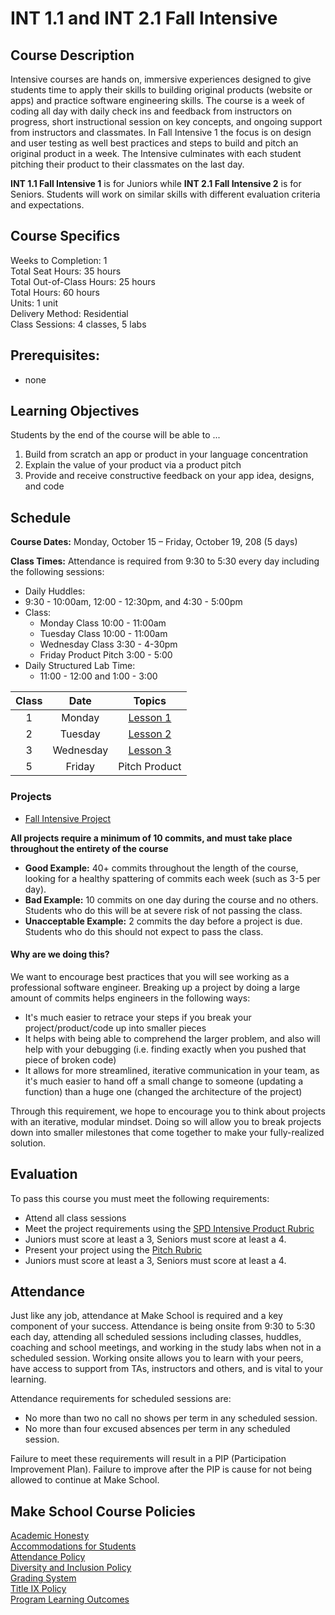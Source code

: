 # INT 1.1 and INT 2.1 Fall Intensive

## Course Description

Intensive courses are hands on, immersive experiences designed to give students time to apply their skills to building original products (website or apps) and practice software engineering skills. The course is a week of coding all day with daily check ins and feedback from instructors on progress, short instructional session on key concepts, and ongoing support from instructors and classmates. In Fall Intensive 1 the focus is on design and user testing as well best practices and steps to build and pitch an original product in a week. The Intensive culminates with each student pitching their product to their classmates on the last day.

**INT 1.1 Fall Intensive 1** is for Juniors while **INT 2.1 Fall Intensive 2** is for Seniors.  Students will work on similar skills with different evaluation criteria and expectations.


## Course Specifics

Weeks to Completion:  1 <br>
Total Seat Hours:  35 hours <br>
Total Out-of-Class Hours: 25 hours <br>
Total Hours: 60 hours <br>
Units:  1 unit <br>
Delivery Method:  Residential <br>
Class Sessions:  4 classes, 5 labs

## Prerequisites:  

- none

## Learning Objectives

Students by the end of the course will be able to ...

1. Build from scratch an app or product in your language concentration
1. Explain the value of your product via a product pitch
1. Provide and receive constructive feedback on your app idea, designs, and code




## Schedule

**Course Dates:** Monday, October 15 – Friday, October 19, 208 (5 days)

**Class Times:**
Attendance is required from 9:30 to 5:30 every day including the following sessions:
- Daily Huddles:
 -  9:30 - 10:00am, 12:00 - 12:30pm, and 4:30 - 5:00pm
- Class:
  - Monday Class 10:00 - 11:00am
  - Tuesday Class 10:00 - 11:00am
  - Wednesday Class 3:30 - 4-30pm
  - Friday Product Pitch 3:00 - 5:00
- Daily Structured Lab Time:
  - 11:00 - 12:00 and 1:00 - 3:00



| Class |          Date          |                 Topics                  |
|:-----:|:----------------------:|:---------------------------------------:|
|  1  | Monday    | [Lesson 1] |
|  2 | Tuesday    | [Lesson 2] |
|  3 | Wednesday   | [Lesson 3] |
|  5 | Friday     | Pitch Product |



### Projects

- [Fall Intensive Project](Assignments/Project-Requirements.md)

**All projects require a minimum of 10 commits, and must take place throughout the entirety of the course**

- **Good Example:** 40+ commits throughout the length of the course, looking for a healthy spattering of commits each week (such as 3-5 per day).
- **Bad Example:** 10 commits on one day during the course and no others. Students who do this will be at severe risk of not passing the class.
- **Unacceptable Example:** 2 commits the day before a project is due. Students who do this should not expect to pass the class.

#### Why are we doing this?

We want to encourage best practices that you will see working as a professional software engineer. Breaking up a project by doing a large amount of commits helps engineers in the following ways:

- It's much easier to retrace your steps if you break your project/product/code up into smaller pieces
- It helps with being able to comprehend the larger problem, and also will help with your debugging (i.e. finding exactly when you pushed that piece of broken code)
- It allows for more streamlined, iterative communication in your team, as it's much easier to hand off a small change to someone (updating a function) than a huge one (changed the architecture of the project)

Through this requirement, we hope to encourage you to think about projects with an iterative, modular mindset. Doing so will allow you to break projects down into smaller milestones that come together to make your fully-realized solution.


## Evaluation
To pass this course you must meet the following requirements:

- Attend all class sessions
- Meet the project requirements using the [SPD Intensive Product Rubric](https://docs.google.com/document/d/1pdtRdgVISE07fFc8oBi5hCnLkwBQDFG5_3f79aDV1WU/preview)
 - Juniors must score at least a 3, Seniors must score at least a 4.
- Present your project using the [Pitch Rubric](https://docs.google.com/document/d/1pdtRdgVISE07fFc8oBi5hCnLkwBQDFG5_3f79aDV1WU/preview)
 - Juniors must score at least a 3, Seniors must score at least a 4.

## Attendance
Just like any job, attendance at Make School is required and a key component of your success. Attendance is being onsite from 9:30 to 5:30 each day, attending all scheduled sessions including classes, huddles, coaching and school meetings, and working in the study labs when not in a scheduled session. Working onsite allows you to learn with your peers, have access to support from TAs, instructors and others, and is vital to your learning.

Attendance requirements for scheduled sessions are:
- No more than two no call no shows per term in any scheduled session.
- No more than four excused absences per term in any scheduled session.

Failure to meet these requirements will result in a PIP (Participation Improvement Plan).  Failure to improve after the PIP is cause for not being allowed to continue at Make School.


## Make School Course Policies

[Academic Honesty](https://make.sc/academic-honesty)<br>
[Accommodations for Students](https://make.sc/accommodations-for-students)<br>
[Attendance Policy](https://make.sc/attendance-policy)  
[Diversity and Inclusion Policy](https://make.sc/diversity-and-inclusion-policy)<br>
[Grading System](https://make.sc/grading-system)
<br>
[Title IX Policy](https://make.sc/title-ix-policy)<br>
[Program Learning Outcomes](https://make.sc/program-learning-outcomes)



[Lesson 1]: Lessons/01-User-Stories-And-Sprint-Planning.md
[Lesson 2]: Lessons/02-Wireframe-Feedback.md
[Lesson 3]: Lessons/03-Product-Pitches.md
